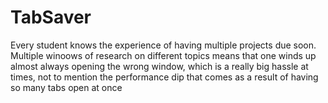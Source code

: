 # TabSaver

Every student knows the experience of having multiple projects due soon. Multiple winoows of research on different topics means that one winds up almost always opening the wrong window, which is a really big hassle at times, not to mention the performance dip that comes as a result of having so many tabs open at once 
